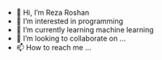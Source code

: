- 👋 Hi, I’m Reza Roshan
- 👀 I’m interested in programming
- 🌱 I’m currently learning machine learning
- 💞️ I’m looking to collaborate on ...
- 📫 How to reach me ...

<!---
m-kh-roshan/m-kh-roshan is a ✨ special ✨ repository because its `README.md` (this file) appears on your GitHub profile.
You can click the Preview link to take a look at your changes.
--->
